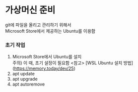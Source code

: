 # 가상머신 준비
git에 파일을 올리고 관리하기 위해서<br>
Microsoft Store에서 제공하는 Ubuntu를 이용함

### 초기 작업
1. Microsoft Store에서 Ubuntu를 설치<br>주의) 이 때, 초기 설정이 필요함
<참고> [WSL Ubuntu 설치 방법] (https://memory.today/dev/25)
2. apt update
3. apt upgrade
4. apt autoremove
